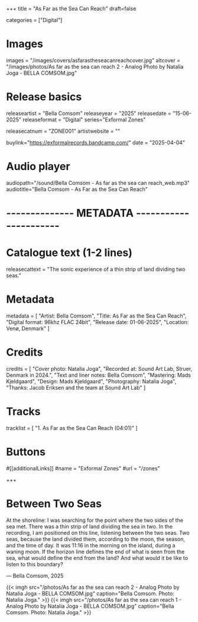 +++
title = "As Far as the Sea Can Reach"
draft=false

categories = ["Digital"]

# Images
images = "/images/covers/asfarastheseacanreachcover.jpg"
altcover = "/images/photos/As far as the sea can reach 2 - Analog Photo by Natalia Joga - BELLA COMSOM.jpg"

# Release basics
releaseartist = "Bella Comsom"
releaseyear = "2025"
releasedate = "15-06-2025"
releaseformat = "Digital"
series="Exformal Zones"

releasecatnum = "ZONE001"
artistwebsite = ""

buylink="https://exformalrecords.bandcamp.com/"
date = "2025-04-04"

# Audio player
audiopath="/sound/Bella Comsom - As far as the sea can reach_web.mp3"
audiotitle="Bella Comsom - As Far as the Sea Can Reach"

# -------------- METADATA ----------------------

# Catalogue text (1-2 lines)
releasecattext = "The sonic experience of a thin strip of land dividing two seas."

# Metadata
metadata = [
    "Artist: Bella Comsom",
    "Title: As Far as the Sea Can Reach",
    "Digital format: 96khz FLAC 24bit",
    "Release date: 01-06-2025",
    "Location: Venø, Denmark"
]

# Credits
credits = [
    "Cover photo: Natalia Joga",
    "Recorded at: Sound Art Lab, Struer, Denmark in 2024.",
    "Text and liner notes: Bella Comsom",
    "Mastering: Mads Kjeldgaard",
    "Design: Mads Kjeldgaard",
    "Photography: Natalia Joga",
    "Thanks: Jacob Eriksen and the team at Sound Art Lab"
]

# Tracks
tracklist = [
    "1. As Far as the Sea Can Reach (04:01)"
]

# Buttons
#[[additionalLinks]]
#name = "Exformal Zones"
#url = "/zones"

+++

# Between Two Seas

At the shoreline: I was searching for the point where the two sides of the sea met. There was a thin strip of land dividing the sea in two. In the recording, I am positioned on this line, listening between the two seas. Two seas, because the land divided them, according to the moon, the season, and the time of day. It was 11:16 in the morning on the island, during a waning moon. If the horizon line defines the end of what is seen from the sea, what would define the end from the land? And what would it be like to listen to this boundary?

— Bella Comsom, 2025

{{< imgh src="/photos/As far as the sea can reach 2 - Analog Photo by Natalia Joga - BELLA COMSOM.jpg" caption="Bella Comsom. Photo: Natalia Joga." >}}
{{< imgh src="/photos/As far as the sea can reach 1 - Analog Photo by Natalia Joga - BELLA COMSOM.jpg" caption="Bella Comsom. Photo: Natalia Joga." >}}
